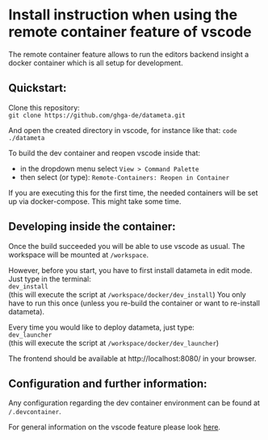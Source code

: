 # Install instruction when using the remote container feature of vscode

The remote container feature allows to run the editors backend insight a docker container which is all setup for development.  

## Quickstart:
Clone this repository:  
`git clone https://github.com/ghga-de/datameta.git`

And open the created directory in vscode, for instance like that:
`code ./datameta`

To build the dev container and reopen vscode inside that:
- in the dropdown menu select `View > Command Palette`
- then select (or type): `Remote-Containers: Reopen in Container`

If you are executing this for the first time, the needed containers will be set up via docker-compose. This might take some time.

## Developing inside the container:
Once the build succeeded you will be able to use vscode as usual.
The workspace will be mounted at `/workspace`.

However, before you start, you have to first install datameta in edit mode. Just type in the terminal:  
`dev_install`  
(this will execute the script at `/workspace/docker/dev_install`)
You only have to run this once (unless you re-build the container or want to re-install datameta).

Every time you would like to deploy datameta, just type:  
`dev_launcher`   
(this will execute the script at `/workspace/docker/dev_launcher`)

The frontend should be available at http://localhost:8080/ in your browser.

## Configuration and further information:
Any configuration regarding the dev container environment can be found at `/.devcontainer`.

For general information on the vscode feature please look [here](https://code.visualstudio.com/docs/remote/create-dev-container).
